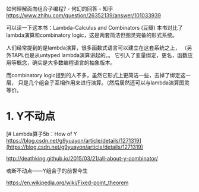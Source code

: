 



如何理解面向组合子编程? - 何幻的回答 - 知乎
https://www.zhihu.com/question/26352139/answer/101033939

可以读一下这本书：Lambda-Calculus and Combinators (豆瓣)
本书对比了lambda演算和combinatory logic，这是两套简洁但图灵完备的形式系统。

人们经常提到的是lambda演算，很多函数式语言可以建立在这套系统之上，
（另外TAPL也是从untyped lambda演算讲起的。。
它引入了变量绑定，更名，函数应用等概念，确实是大多数编程语言的抽象版本。


而combinatory logic提到的人不多，虽然它形式上更简洁一些，去掉了绑定这一层，
只是几个组合子互相作用来进行演算。（然后居然还可以与lambda演算图灵等价。










# 1. Y不动点




[# Lambda算子5b：How of Y https://blog.csdn.net/g9yuayon/article/details/1271319](https://blog.csdn.net/g9yuayon/article/details/1271319)


http://deathking.github.io/2015/03/21/all-about-y-combinator/

魂断不动点——Y组合子的前世今生
 






https://en.wikipedia.org/wiki/Fixed-point_theorem



























































